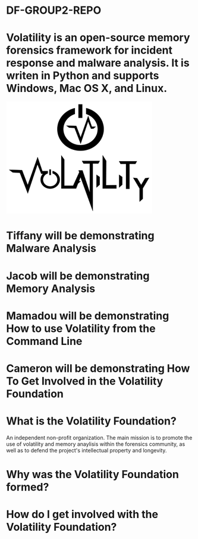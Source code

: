 # DF-GROUP2-REPO

# Volatility is an open-source memory forensics framework for incident response and malware analysis. It is writen in Python and supports Windows, Mac OS X, and Linux. #

![Volatility](volatility.png)


# Tiffany will be demonstrating Malware Analysis #

# Jacob will be demonstrating Memory Analysis #

# Mamadou will be demonstrating How to use Volatility from the Command Line #

# Cameron will be demonstrating How To Get Involved in the Volatility Foundation #



# What is the Volatility Foundation? #

An independent non-profit organization. The main mission is to promote the use of volatility and memory anaylisis within the forensics community, as well as to defend the project's
intellectual property and longevity.

# Why was the Volatility Foundation formed? #

# How do I get involved with the Volatility Foundation? #

